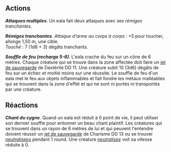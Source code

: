 ## Actions
_**Attaques multiples**_. Un eala fait deux attaques avec ses _rémiges tranchantes_.

_**Rémiges tranchantes**_. _Attaque d'arme au corps à corps_ : +5 pour toucher, allonge 1,50 m, une cible.  
_Touché_ : 7 (1d8 + 3) dégâts tranchants.

_**Souffle de feu (recharge 5-6)**_. L'eala crache du feu sur un cône de 6 mètres. Chaque créature qui se trouve dans la zone affectée doit faire un [jet de sauvegarde](/utiliser-les-caracteristiques/#jets-de-sauvegarde) de Dextérité DD 11. Une créature subit 10 (3d6) dégâts de feu sur un échec et moitié moins sur une réussite. Le souffle de feu d'un eala met le feu aux objets inflammables et fait fondre les métaux malléables qui se trouvent dans la zone d'effet et qui ne sont ni portés ni transportés par une créature.

## Réactions
_**Chant du cygne**_. Quand un eala est réduit à 0 point de vie, il peut utiliser son dernier souffle pour entonner un beau chant plaintif. Les créatures qui se trouvent dans un rayon de 6 mètres de lui et qui peuvent l'entendre doivent réussir un [jet de sauvegarde](/utiliser-les-caracteristiques/#jets-de-sauvegarde) de Charisme DD 13 ou se trouver [_neutralisées_](/gerer-la-sante-du-personnage/#neutralise) pendant 1 round. Une créature [_neutralisée_](/gerer-la-sante-du-personnage/#neutralise) voit sa vitesse réduite à 0.
